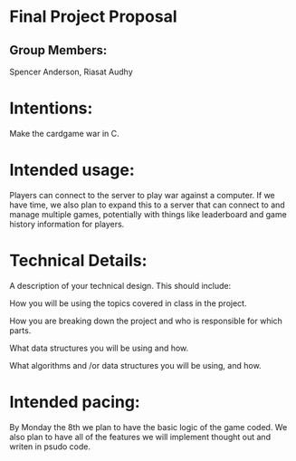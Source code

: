 # Final Project Proposal

## Group Members:

Spencer Anderson, Riasat Audhy
       
# Intentions:

Make the cardgame war in C.
    
# Intended usage:

Players can connect to the server to play war against a computer. If we have time, we also plan to expand this to a server that can connect to and manage multiple games, potentially with things like leaderboard and game history information for players.
  
# Technical Details:

A description of your technical design. This should include:
   
How you will be using the topics covered in class in the project.
     
How you are breaking down the project and who is responsible for which parts.
  
What data structures you will be using and how.
     
What algorithms and /or data structures you will be using, and how.
    
# Intended pacing:

By Monday the 8th we plan to have the basic logic of the game coded.
We also plan to have all of the features we will implement thought out and writen in psudo code.
